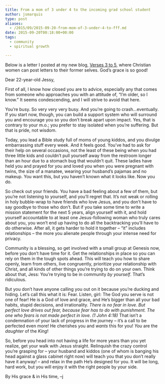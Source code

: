 ```yaml
---
title: From a mom of 3 under 4 to the incoming grad school student
author: jsmarquis
type: post
aliases:
  - /2015/09/2015-09-20-from-mom-of-3-under-4-to-fff.md
date: 2015-09-20T00:18:00+00:00
tags:
  - community
  - spiritual growth

---
```

Below is a letter I posted at my new blog, <a href="http://verses3to5.com/" target="_blank">Verses 3 to 5</a>, where Christian women can post letters to their former selves. God&#8217;s grace is so good!

Dear 22-year-old Jessy,

First of all, I know how closed you are to advice, especially any that comes from someone who approaches you with an attitude of, &#8220;I&#8217;m older, so I know.&#8221; It seems condescending, and I will strive to avoid that here.

You&#8217;re busy. So very very very busy. And you&#8217;re going to crash&#8230;eventually. If you start now, though, you can build a support system who will surround you and encourage you so you don&#8217;t break apart upon impact. Yes, that is contrary to your m.o.; you prefer to stay isolated when you&#8217;re suffering. But that is pride, not wisdom.

Today, you lead a Bible study full of moms of young kiddos, and you divulge embarrassing stuff every week. And it feels good. You&#8217;ve had to ask for their help on several occasions, not the least of these being when you had three little kids and couldn&#8217;t pull yourself away from the restroom longer than an hour due to a stomach bug that wouldn&#8217;t quit. These ladies have held you and prayed for you and loved you when you were pregnant with twins, the size of a manatee, wearing your husband&#8217;s pajamas and no makeup. You want this, but you haven&#8217;t known what it looks like. Now you do.

So check out your friends. You have a bad feeling about a few of them, but you&#8217;re not listening to yourself, and you&#8217;ll regret that. It&#8217;s not weak or rolling in holy bubble-wrap to have friends who love Jesus, and you don&#8217;t have to say goodbye to those who don&#8217;t. But if you take some time to write a mission statement for the next 5 years, align yourself with it, and hold yourself accountable to at least one Jesus-following woman who truly cares about you, you won&#8217;t end up having to do all the backtracking you&#8217;ll have to do otherwise. After all, it gets harder to hold it together &#8211; &#8220;it&#8221; includes relationships &#8211; the more you alienate people through your intense need for privacy.

Community is a blessing, so get involved with a small group at Genesis now, before you don&#8217;t have time for it. Get the relationships in place so you can rely on them in the tough spots ahead. This will teach you how to share openly, learn from others, live congruently, prioritize your relationship with Christ, and all kinds of other things you&#8217;re trying to do on your own. Think about that, Jess: You&#8217;re trying to be in community _by yourself_. That&#8217;s ridiculous.

But you don&#8217;t have anyone calling you out on it because you&#8217;re ducking and hiding. Let&#8217;s call this what it is: Fear. Listen, girl: The God you serve is not one of fear! He is a God of love and grace, and He&#8217;s bigger than all your bad habits, stupid decisions, and irrationality. <i>There is no fear in love. But perfect love drives out fear, because fear has to do with punishment. The one who fears is not made perfect in love. (1 John 4:18) </i>That isn&#8217;t a condemnation of your lack of progress in the journey &#8211; it&#8217;s a call to be perfected even more! He cherishes you and <i>wants</i> this for you! <i>You</i> are the <i>daughter</i> of the <i>King</i>!

So, before you head into not having a life for more years than you yet realize, get your walk with Jesus straight. Relinquish the crazy control you&#8217;re grasping for &#8211; your husband and kiddos (one of whom is banging his head against a glass cabinet right now) will teach you that you don&#8217;t really have it anyway! &#8211; and relax in the path He&#8217;s designed for you. It will be long, hard work, but you will enjoy it with the right people by your side.

By His grace & in His time,
&#8211;j